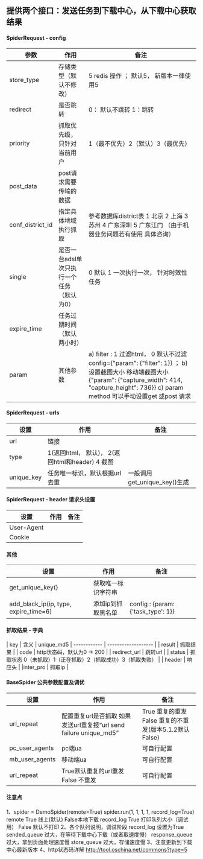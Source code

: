 ## 提供两个接口：发送任务到下载中心，从下载中心获取结果

#### SpiderRequest - config


|参数 | 作用 | 备注|
| --- | --- | ---|
| store_type | 存储类型（默认不修改） | 5 redis 操作 ； 默认5， 新版本一律使用5 |
| redirect | 是否跳转 | 0： 默认不跳转 1：跳转 |
| priority | 抓取优先级，只针对当前用户 |1（最不优先）2（默认）3（最优先） |
| post_data | post请求需要传输的数据 | |
| conf_district_id | 指定具体地域执行抓取 | 参考数据库district表 1 北京 2 上海 3 苏州 4 广东深圳 5 广东江门 （由于机器业务问题若有使用 具体咨询） |
| single | 是否一台adsl单次只执行一个任务（默认为0） | 0 默认 1 一次执行一次， 针对时效性任务 |
| expire_time | 任务过期时间（默认两小时） | |
| param | 其他参数 | a) filter : 1 过滤html， 0 默认不过滤 config={"param": {"filter": 1}} ； b) 设置截图大小 移动端截图大小 {"param": {"capture_width": 414, "capture_height": 736}} c) param method 可以手动设置get 或post 请求 |


#### SpiderRequest - urls

| 设置 | 作用 | 备注 |
| -------- | ------------------------ | ---- |
| url | 链接 | |
| type | 1(返回html， 默认)， 2(返回html和header) 4 截图 | |
| unique_key | 任务唯一标识，默认根据url去重 | 一般调用get_unique_key()生成 |



#### SpiderRequest - header 请求头设置

| 设置 | 作用 | 备注 |
| ---------- | ---- | ---- |
| User-Agent | | |
| Cookie | | |


#### 其他

| 设置 | 作用 | 备注 |
| ------- | ------------- | ----------- |
| get_unique_key() | 获取唯一标识字符串 | |
| add_black_ip(ip, type, expire_time=6) | 添加ip到抓取黑名单 | config : {param: {'task_type': 1}} |


#### 抓取结果 - 字典

| key | 含义 |  unique_md5
| ------------ | ------------------- |
| result | 抓取结果 |
| code | http状态码，默认为0 -> 200 |
| redirect_url | 跳转url |
| status | 抓取状态 0（未抓取）1（正在抓取）2（抓取成功）3（抓取失败） |
| header | 响应头 |
|inter_pro | 抓取ip |

#### BaseSpider 公共参数配置及调优

| 设置 | 作用 | 备注 |
| ---------- | ---- | ---- |
| url_repeat | 配置重复url是否抓取 如果发送url重复报“url send failure unique_md5” | True 重复的重发 False 重复的不重发(版本5.1.2默认False) |
| pc_user_agents | pc端ua | 可自行配置 |
| mb_user_agents | 移动端ua | 可自行配置 |
| url_repeat | True默认重复的url重发 False 不重发 | 可自行配置 |


#### 注意点
1、spider = DemoSpider(remote=True)
spider.run(1, 1, 1, 1, record_log=True)
remote True 线上(默认) False本地下载
record_log True 打印队列大小（调试用） False 默认不打印
2、各个队列说明，调试阶段 record_log 设置为True
sended_queue 过大，在等待下载中心下载（或者取速度慢）
response_queue 过大，拿到页面处理速度慢
store_queue 过大，存储速度慢
3、注意更新到下载中心最新版本
4、http状态码详解 http://tool.oschina.net/commons?type=5